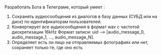 Разработать Бота в Телеграме, который умеет :


1.  Сохранять аудиосообщения из диалогов в базу данных (СУБД или на диск) по идентификаторам пользователей.
2.  Конвертирует все аудиосообщения в формат wav с частотой дискретизации 16kHz
        Формат записи: uid —> [audio_message_0, audio_message_1, ..., audio_message_N].
3.  Определяет есть ли лицо на отправляемых фотографиях или нет, сохраняет только те, где оно есть